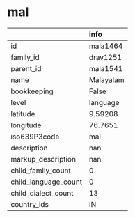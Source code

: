 # mal
|                      | info      |
|:---------------------|:----------|
| id                   | mala1464  |
| family_id            | drav1251  |
| parent_id            | mala1541  |
| name                 | Malayalam |
| bookkeeping          | False     |
| level                | language  |
| latitude             | 9.59208   |
| longitude            | 76.7651   |
| iso639P3code         | mal       |
| description          | nan       |
| markup_description   | nan       |
| child_family_count   | 0         |
| child_language_count | 0         |
| child_dialect_count  | 13        |
| country_ids          | IN        |